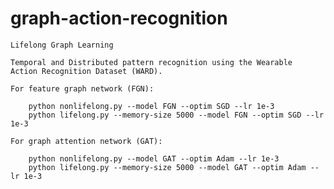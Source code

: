 # graph-action-recognition


    Lifelong Graph Learning

    Temporal and Distributed pattern recognition using the Wearable
    Action Recognition Dataset (WARD).

    For feature graph network (FGN):

        python nonlifelong.py --model FGN --optim SGD --lr 1e-3
        python lifelong.py --memory-size 5000 --model FGN --optim SGD --lr 1e-3

    For graph attention network (GAT):

        python nonlifelong.py --model GAT --optim Adam --lr 1e-3
        python lifelong.py --memory-size 5000 --model GAT --optim Adam --lr 1e-3
